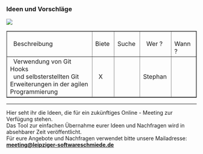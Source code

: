 ### Ideen und Vorschläge 

![](https://i.imgur.com/HqsJBbc.jpg)


<table border="1" cellpadding="3" cellspacing="3">	
	<tbody>
		<tr>
			<td> &nbsp;  Beschreibung  &nbsp; </td>
			<td> &nbsp;  Biete  &nbsp; </td>
			<td> &nbsp;  Suche  &nbsp; </td>
			<td> &nbsp;  Wer ?  &nbsp; </td>
			<td> &nbsp;  Wann ?  &nbsp; </td>
		</tr>
		<tr>
			<td> &nbsp;  Verwendung von Git Hooks<br> &nbsp;  und selbsterstellten Git Erweiterungen in der agilen Programmierung  &nbsp; </td>
			<td> &nbsp;  X </td>
			<td> &nbsp; </td>
			<td>  &nbsp; Stephan  &nbsp; </td>
			<td> &nbsp; </td>
		</tr>		
	</tbody>
</table>

<hr>

Hier seht ihr die Ideen, die für ein zukünftiges Online - Meeting zur Verfügung stehen.  
Das Tool zur einfachen Übernahme eurer Ideen und Nachfragen wird in absehbarer Zeit veröffentlicht.  
Für eure Angebote und Nachfragen verwendet bitte unsere Mailadresse: **meeting@leipziger-softwareschmiede.de**   



 